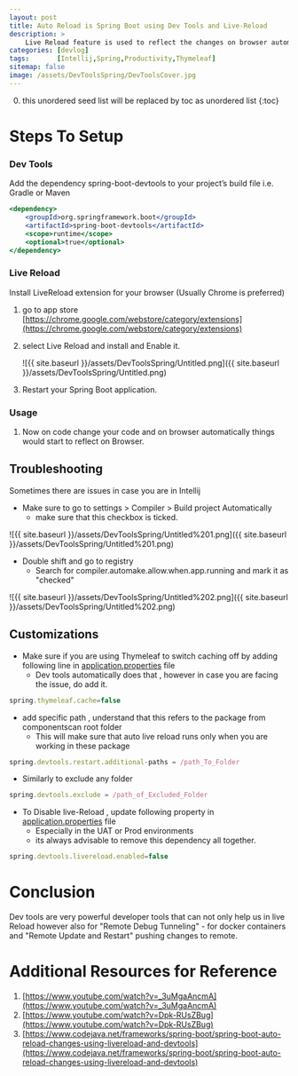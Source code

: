 ```yaml
---
layout: post
title: Auto Reload is Spring Boot using Dev Tools and Live-Reload
description: >
    Live Reload feature is used to reflect the changes on browser automatically on code change , this is a Huge Time Saver for any developer. In Spring boot to do that we use Spring dev tools. Internally its a web socket communication from web server to browser , for node js or javascript grant or gulp are present in order to perform live reload. 
categories: [devlog]
tags:       [Intellij,Spring,Productivity,Thymeleaf]
sitemap: false
image: /assets/DevToolsSpring/DevToolsCover.jpg
---
```

0. this unordered seed list will be replaced by toc as unordered list
{:toc}

# Steps To Setup

### Dev Tools

Add the dependency spring-boot-devtools to your project’s build file i.e. Gradle or Maven 

```jsx
<dependency>
    <groupId>org.springframework.boot</groupId>
    <artifactId>spring-boot-devtools</artifactId>
    <scope>runtime</scope>
    <optional>true</optional>
</dependency>
```

### Live Reload

Install LiveReload extension for your browser (Usually Chrome is preferred) 

1. go to app store [https://chrome.google.com/webstore/category/extensions](https://chrome.google.com/webstore/category/extensions)
2. select Live Reload and install and Enable it. 

    ![{{ site.baseurl }}/assets/DevToolsSpring/Untitled.png]({{ site.baseurl }}/assets/DevToolsSpring/Untitled.png)

3. Restart your Spring Boot application.

### Usage

1. Now on code change your code and on browser automatically things would start to reflect on Browser.

## Troubleshooting

Sometimes there are issues in case you are in Intellij

- Make sure to go to settings > Compiler > Build project Automatically
    - make sure that this checkbox is ticked.

![{{ site.baseurl }}/assets/DevToolsSpring/Untitled%201.png]({{ site.baseurl }}/assets/DevToolsSpring/Untitled%201.png)

- Double shift and go to registry
    - Search for compiler.automake.allow.when.app.running and mark it as "checked"

![{{ site.baseurl }}/assets/DevToolsSpring/Untitled%202.png]({{ site.baseurl }}/assets/DevToolsSpring/Untitled%202.png)

## Customizations

- Make sure if you are using Thymeleaf to switch caching off by adding following line in [application.properties](http://application.properties) file
    - Dev tools automatically does that , however in case you are facing the issue, do add it.

```jsx
spring.thymeleaf.cache=false
```

- add specific path , understand that this refers to the package from componentscan root folder
    - This will make sure that auto live reload runs only when you are working in these package

```jsx
spring.devtools.restart.additional-paths = /path_To_Folder
```

- Similarly to exclude any folder

```jsx
spring.devtools.exclude = /path_of_Excluded_Folder
```

- To Disable live-Reload , update following property in [application.properties](http://application.properties) file
    - Especially in the UAT or Prod environments
    - its always advisable to remove this dependency all together.

```jsx
spring.devtools.livereload.enabled=false
```

# Conclusion

Dev tools are very powerful developer tools that can not only help us in live Reload however also for "Remote Debug Tunneling" - for docker containers and "Remote Update and Restart" pushing changes to remote. 

# Additional Resources for Reference

1. [https://www.youtube.com/watch?v=_3uMgaAncmA](https://www.youtube.com/watch?v=_3uMgaAncmA)
2. [https://www.youtube.com/watch?v=Dpk-RUsZBug](https://www.youtube.com/watch?v=Dpk-RUsZBug)
3. [https://www.codejava.net/frameworks/spring-boot/spring-boot-auto-reload-changes-using-livereload-and-devtools](https://www.codejava.net/frameworks/spring-boot/spring-boot-auto-reload-changes-using-livereload-and-devtools)